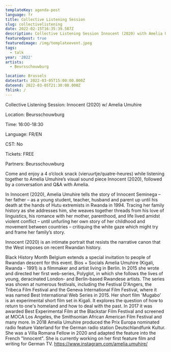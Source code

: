 ```yaml
---
templateKey: agenda-post
language: fr
title: Collective Listening Session
slug: collectivelistening
date: 2022-02-15T16:35:39.507Z
description: Collective Listening Session Innocent (2020) with Amelia Umuhire
featuredpost: true
featuredimage: /img/templateevent.jpeg
tags:
  - talk
year: '2022'
artists:
  - Beursschouwburg

location: Brussels
datestart: 2022-03-05T15:00:00.000Z
dateend: 2022-03-05T21:30:00.000Z
fblink: /
---
```

Collective Listening Session: Innocent (2020) w/ Amelia Umuhire

Location: Beursschouwburg

Time: 16:00-18:30

Language: FR/EN

CST: No

Tickets: FREE

Partners: Beursschouwburg

Come and enjoy a 4 o’clock snack (vieruurtje/quatre-heures) while listening together to Amelia Umuhire’s visual sound piece Innocent (2020), followed by a conversation and Q&A with Amelia.

In Innocent (2020), Amelia Umuhire tells the story of Innocent Seminega – her father – as a young student, teacher, husband and parent up until his death at the hands of Hutu extremists in Rwanda in 1994. Tracing her family history as she addresses him, she weaves together threads from his love of linguistics, his romance with her mother, parenthood, and life lived amidst violent conflict – until unfurling her own story of her childhood and movement between countries – critiquing the white gaze which might try and frame her family’s story.

Innocent (2020) is an intimate portrait that resists the narrative canon that the West imposes on recent Rwandan history.

Black History Month Belgium extends a special invitation to people of Rwandan descent for this event.
Bios + Socials
Amelia Umuhire (Kigali, Rwanda - 1991) is a filmmaker and artist living in Berlin. In 2015 she wrote and directed her first web-series, Polyglot, in which she follows  the lives of young, deracinated London- and Berlin-based Rwandese artists. The series was shown at numerous festivals, including the Festival D'Angers, the Tribeca Film Festival and the Geneva International Film Festival, where it was named Best International Web Series in 2015. Her short film 'Mugabo' is an experimental short film set in Kigali. It explores the question of how to return to one's homeland and how to deal with the past. In 2017 it was awarded Best Experimental Film at the Blackstar Film Festival and screened at MOCA Los Angeles, the Smithsonian African American Film Festival and many more. In 2018 Amelia Umuhire produced the Prix Europa nominated radio feature Vaterland for the German radio station Deutschlandfunk Kultur. She was a Villa Romana Fellow in 2020 and adapted the feature into the French "Innocent". She is currently working on her first feature film and writing for German TV.
https://www.instagram.com/amelia.umuhire/
